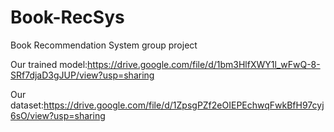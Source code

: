 # Book-RecSys
Book Recommendation System group project

Our trained model:https://drive.google.com/file/d/1bm3HlfXWY1l_wFwQ-8-SRf7djaD3gJUP/view?usp=sharing

Our dataset:https://drive.google.com/file/d/1ZpsgPZf2eOIEPEchwqFwkBfH97cyj6sO/view?usp=sharing
